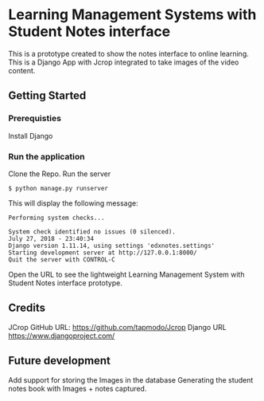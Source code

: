 # Learning Management Systems with Student Notes interface

This is a prototype created to show the notes interface to online learning. This is a Django App with Jcrop integrated to take images of the video content.

## Getting Started

### Prerequisties
Install Django

### Run the application
Clone the Repo.
Run the server 
```
$ python manage.py runserver
```
This will display the following message:
```
Performing system checks...

System check identified no issues (0 silenced).
July 27, 2018 - 23:40:34
Django version 1.11.14, using settings 'edxnotes.settings'
Starting development server at http://127.0.0.1:8000/
Quit the server with CONTROL-C
```
Open the URL to see the lightweight Learning Management System with Student Notes interface prototype.

## Credits
JCrop GitHub URL:
https://github.com/tapmodo/Jcrop
Django URL
https://www.djangoproject.com/

## Future development
Add support for storing the Images in the database
Generating the student notes book with Images + notes captured.

